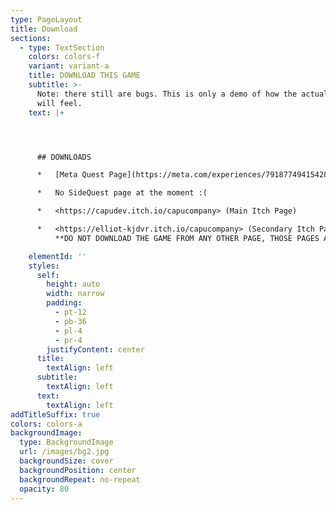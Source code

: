 ```yaml
---
type: PageLayout
title: Download
sections:
  - type: TextSection
    colors: colors-f
    variant: variant-a
    title: DOWNLOAD THIS GAME
    subtitle: >-
      Note: there still are bugs. This is only a demo of how the actual game
      will feel.
    text: |+




      ## DOWNLOADS

      *   [Meta Quest Page](https://meta.com/experiences/7918774941542807)

      *   No SideQuest page at the moment :(

      *   <https://capudev.itch.io/capucompany> (Main Itch Page)

      *   <https://elliot-kjdvr.itch.io/capucompany> (Secondary Itch Page)
          **DO NOT DOWNLOAD THE GAME FROM ANY OTHER PAGE, THOSE PAGES ARE FAKE AND ARE TRYING TO STEAL YOUR IP**

    elementId: ''
    styles:
      self:
        height: auto
        width: narrow
        padding:
          - pt-12
          - pb-36
          - pl-4
          - pr-4
        justifyContent: center
      title:
        textAlign: left
      subtitle:
        textAlign: left
      text:
        textAlign: left
addTitleSuffix: true
colors: colors-a
backgroundImage:
  type: BackgroundImage
  url: /images/bg2.jpg
  backgroundSize: cover
  backgroundPosition: center
  backgroundRepeat: no-repeat
  opacity: 80
---
```


